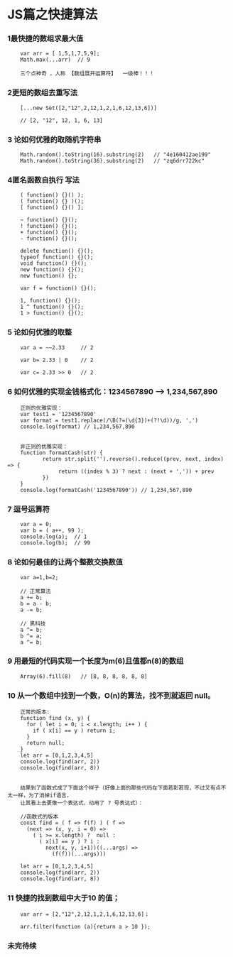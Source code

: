 # JS篇之快捷算法

### 1最快捷的数组求最大值
		var arr = [ 1,5,1,7,5,9];
		Math.max(...arr)  // 9 
			
		三个点神奇 ，人称 【数组展开运算符】  一级棒！！！
### 2更短的数组去重写法
		[...new Set([2,"12",2,12,1,2,1,6,12,13,6])]
		
		// [2, "12", 12, 1, 6, 13]

### 3 论如何优雅的取随机字符串
		Math.random().toString(16).substring(2)   // "4e160412ae199"
		Math.random().toString(36).substring(2)   // "zq6drr722kc"

### 4匿名函数自执行 写法
	
		( function() {}() );
		( function() {} )();
		[ function() {}() ];
		
		~ function() {}();
		! function() {}();
		+ function() {}();
		- function() {}();
		
		delete function() {}();
		typeof function() {}();
		void function() {}();
		new function() {}();
		new function() {};
		
		var f = function() {}();
		
		1, function() {}();
		1 ^ function() {}();
		1 > function() {}();

### 5 论如何优雅的取整

		var a = ~~2.33     // 2 
	
		var b= 2.33 | 0    // 2
		
		var c= 2.33 >> 0   // 2


### 6 如何优雅的实现金钱格式化：1234567890 --> 1,234,567,890
		正则的优雅实现：
		var test1 = '1234567890'
		var format = test1.replace(/\B(?=(\d{3})+(?!\d))/g, ',')
		console.log(format) // 1,234,567,890
		
		
		非正则的优雅实现：
		function formatCash(str) {
		       return str.split('').reverse().reduce((prev, next, index) => {
		            return ((index % 3) ? next : (next + ',')) + prev
		       })
		}
		console.log(formatCash('1234567890')) // 1,234,567,890

### 7 逗号运算符
		var a = 0; 
		var b = ( a++, 99 ); 
		console.log(a);  // 1
		console.log(b);  // 99


### 8 论如何最佳的让两个整数交换数值

		var a=1,b=2;
		
		// 正常算法
		a += b;
		b = a - b;
		a -= b;

		// 黑科技
		a ^= b;
		b ^= a;
		a ^= b;

### 9 用最短的代码实现一个长度为m(6)且值都n(8)的数组
	
		Array(6).fill(8)   // [8, 8, 8, 8, 8, 8]
	

### 10 从一个数组中找到一个数，O(n)的算法，找不到就返回 null。

		正常的版本:
		function find (x, y) {
		  for ( let i = 0; i < x.length; i++ ) {
		    if ( x[i] == y ) return i;
		  }
		  return null;
		}
		let arr = [0,1,2,3,4,5]
		console.log(find(arr, 2))
		console.log(find(arr, 8))


		结果到了函数式成了下面这个样子（好像上面的那些代码在下面若影若现，不过又有点不太一样，为了消掉if语言，
		让其看上去更像一个表达式，动用了 ? 号表达式）：

		//函数式的版本
		const find = ( f => f(f) ) ( f =>
		  (next => (x, y, i = 0) =>
		    ( i >= x.length) ?  null :
		      ( x[i] == y ) ? i :
		        next(x, y, i+1))((...args) =>
		          (f(f))(...args)))
		 
		let arr = [0,1,2,3,4,5]
		console.log(find(arr, 2))
		console.log(find(arr, 8))


### 11 快捷的找到数组中大于10 的值；

		var arr = [2,"12",2,12,1,2,1,6,12,13,6]；

		arr.filter(function (a){return a > 10 });



### 未完待续